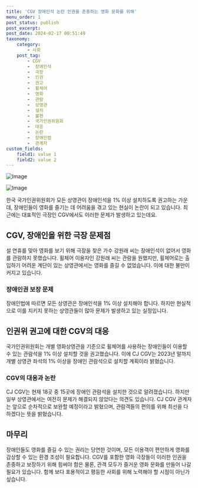 ```yaml
---
title: 'CGV 장애인석 논란 인권을 존중하는 영화 문화를 위해'
menu_order: 1
post_status: publish
post_excerpt: 
post_date: 2024-02-17 00:51:49
taxonomy:
    category:
        - 사회
    post_tag:
        - CGV
        -  장애인석
        -  극장
        -  인권
        -  권고
        -  휠체어
        -  영화
        -  관람
        -  상영관
        -  설치
        -  불편
        -  국가인권위원회
        -  대응
        -  논란
        -  장애인법
        -  관계자
custom_fields:
    field1: value 1
    field2: value 2
---
```


![Image](https://imgnews.pstatic.net/image/015/2024/02/13/0004947669_001_20240213132901039.jpg?type=w647)

![Image](https://imgnews.pstatic.net/image/015/2024/02/13/0004947669_002_20240213132901079.jpg?type=w647)

한국 국가인권위원회가 모든 상영관이 장애인석을 1% 이상 설치하도록 권고하는 가운데, 장애인들이 영화를 즐기는 데 어려움을 겪고 있는 현실이 논란이 되고 있습니다. 최근에는 대표적인 극장인 CGV에서도 이러한 문제가 발생하고 있는데요. 
## CGV, 장애인을 위한 극장 문제점
설 연휴를 맞아 영화를 보기 위해 극장을 찾은 가수 강원래 씨는 장애인석이 없어서 영화를 관람하지 못했습니다. 휠체어 이용자인 강원래 씨는 관람을 원했지만, 휠체어로는 출입하기 어려운 계단이 있는 상영관에서는 영화를 즐길 수 없었습니다. 이에 대한 불만이 커지고 있습니다.
### 장애인권 보장 문제
장애인법에 따르면 모든 상영관은 장애인석을 1% 이상 설치해야 합니다. 하지만 현실적으로 이를 지키지 못하는 상영관들이 많아 문제가 발생하고 있는 실정입니다. 
## 인권위 권고에 대한 CGV의 대응
국가인권위원회는 개별 영화상영관을 기준으로 휠체어를 사용하는 장애인들이 이용할 수 있는 관람석을 1% 이상 설치할 것을 권고했습니다. 이에 CJ CGV는 2023년 말까지 개별 상영관 좌석의 1% 이상을 장애인 관람석으로 설치할 계획이라 밝혔습니다.
### CGV의 대응과 논란
CJ CGV는 현재 18곳 중 15곳에 장애인 관람석을 설치한 것으로 알려졌습니다. 하지만 일부 상영관에서는 여전히 문제가 해결되지 않았다는 의견도 있습니다. CJ CGV 관계자는 앞으로 순차적으로 보완할 예정이라고 밝혔으며, 관람객들의 편의를 위해 최선을 다하겠다는 뜻을 밝혔습니다.
## 마무리
장애인들도 영화를 즐길 수 있는 권리는 당연한 것이며, 모든 이용객이 편안하게 영화를 감상할 수 있는 환경 조성이 필요합니다. CGV를 포함한 영화 극장들이 이러한 인권을 존중하고 보장하기 위해 힘써야 함은 물론, 관객 모두가 즐거운 영화 문화를 만들어 나갈 필요가 있습니다. 함께 보다 포용적이고 평등한 사회를 위해 노력해야 할 시점이 아닌가 싶습니다.
